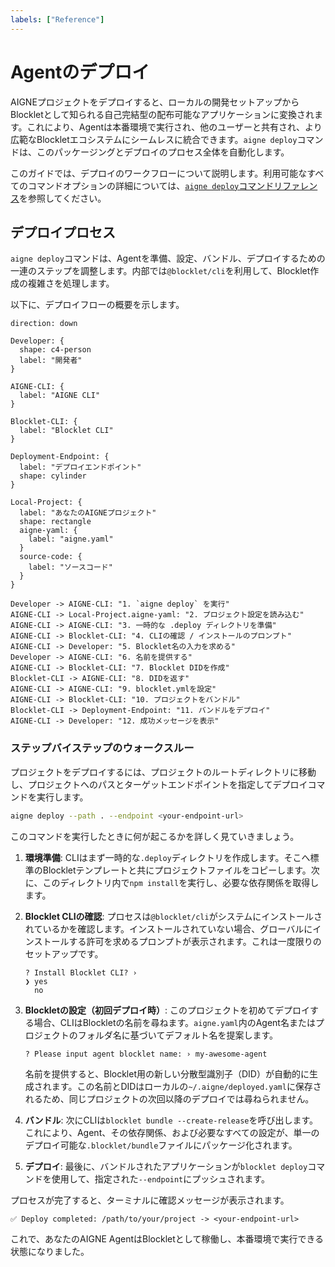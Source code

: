 ```yaml
---
labels: ["Reference"]
---
```


# Agentのデプロイ

AIGNEプロジェクトをデプロイすると、ローカルの開発セットアップからBlockletとして知られる自己完結型の配布可能なアプリケーションに変換されます。これにより、Agentは本番環境で実行され、他のユーザーと共有され、より広範なBlockletエコシステムにシームレスに統合できます。`aigne deploy`コマンドは、このパッケージングとデプロイのプロセス全体を自動化します。

このガイドでは、デプロイのワークフローについて説明します。利用可能なすべてのコマンドオプションの詳細については、[`aigne deploy`コマンドリファレンス](./command-reference-deploy.md)を参照してください。

## デプロイプロセス

`aigne deploy`コマンドは、Agentを準備、設定、バンドル、デプロイするための一連のステップを調整します。内部では`@blocklet/cli`を利用して、Blocklet作成の複雑さを処理します。

以下に、デプロイフローの概要を示します。

```d2
direction: down

Developer: {
  shape: c4-person
  label: "開発者"
}

AIGNE-CLI: {
  label: "AIGNE CLI"
}

Blocklet-CLI: {
  label: "Blocklet CLI"
}

Deployment-Endpoint: {
  label: "デプロイエンドポイント"
  shape: cylinder
}

Local-Project: {
  label: "あなたのAIGNEプロジェクト"
  shape: rectangle
  aigne-yaml: {
    label: "aigne.yaml"
  }
  source-code: {
    label: "ソースコード"
  }
}

Developer -> AIGNE-CLI: "1. `aigne deploy` を実行"
AIGNE-CLI -> Local-Project.aigne-yaml: "2. プロジェクト設定を読み込む"
AIGNE-CLI -> AIGNE-CLI: "3. 一時的な .deploy ディレクトリを準備"
AIGNE-CLI -> Blocklet-CLI: "4. CLIの確認 / インストールのプロンプト"
AIGNE-CLI -> Developer: "5. Blocklet名の入力を求める"
Developer -> AIGNE-CLI: "6. 名前を提供する"
AIGNE-CLI -> Blocklet-CLI: "7. Blocklet DIDを作成"
Blocklet-CLI -> AIGNE-CLI: "8. DIDを返す"
AIGNE-CLI -> AIGNE-CLI: "9. blocklet.ymlを設定"
AIGNE-CLI -> Blocklet-CLI: "10. プロジェクトをバンドル"
Blocklet-CLI -> Deployment-Endpoint: "11. バンドルをデプロイ"
AIGNE-CLI -> Developer: "12. 成功メッセージを表示"

```

### ステップバイステップのウォークスルー

プロジェクトをデプロイするには、プロジェクトのルートディレクトリに移動し、プロジェクトへのパスとターゲットエンドポイントを指定してデプロイコマンドを実行します。

```bash Command icon=lucide:terminal
aigne deploy --path . --endpoint <your-endpoint-url>
```

このコマンドを実行したときに何が起こるかを詳しく見ていきましょう。

1.  **環境準備**: CLIはまず一時的な`.deploy`ディレクトリを作成します。そこへ標準のBlockletテンプレートと共にプロジェクトファイルをコピーします。次に、このディレクトリ内で`npm install`を実行し、必要な依存関係を取得します。

2.  **Blocklet CLIの確認**: プロセスは`@blocklet/cli`がシステムにインストールされているかを確認します。インストールされていない場合、グローバルにインストールする許可を求めるプロンプトが表示されます。これは一度限りのセットアップです。

    ```
    ? Install Blocklet CLI? ›
    ❯ yes
      no
    ```

3.  **Blockletの設定（初回デプロイ時）**: このプロジェクトを初めてデプロイする場合、CLIはBlockletの名前を尋ねます。`aigne.yaml`内のAgent名またはプロジェクトのフォルダ名に基づいてデフォルト名を提案します。

    ```
    ? Please input agent blocklet name: › my-awesome-agent
    ```

    名前を提供すると、Blocklet用の新しい分散型識別子（DID）が自動的に生成されます。この名前とDIDはローカルの`~/.aigne/deployed.yaml`に保存されるため、同じプロジェクトの次回以降のデプロイでは尋ねられません。

4.  **バンドル**: 次にCLIは`blocklet bundle --create-release`を呼び出します。これにより、Agent、その依存関係、および必要なすべての設定が、単一のデプロイ可能な`.blocklet/bundle`ファイルにパッケージ化されます。

5.  **デプロイ**: 最後に、バンドルされたアプリケーションが`blocklet deploy`コマンドを使用して、指定された`--endpoint`にプッシュされます。

プロセスが完了すると、ターミナルに確認メッセージが表示されます。

```
✅ Deploy completed: /path/to/your/project -> <your-endpoint-url>
```

これで、あなたのAIGNE AgentはBlockletとして稼働し、本番環境で実行できる状態になりました。
